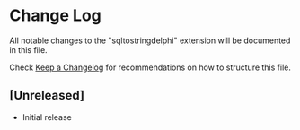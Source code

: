 # Change Log

All notable changes to the "sqltostringdelphi" extension will be documented in this file.

Check [Keep a Changelog](http://keepachangelog.com/) for recommendations on how to structure this file.

## [Unreleased]

- Initial release